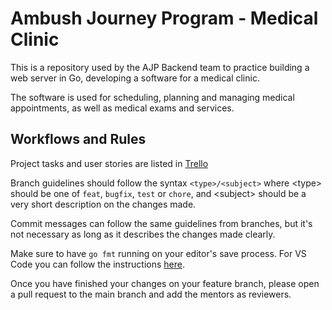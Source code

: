 # Ambush Journey Program - Medical Clinic

This is a repository used by the AJP Backend team to practice building a web server in Go, developing a software for a medical clinic.

The software is used for scheduling, planning and managing medical appointments, as well as medical exams and services.

## Workflows and Rules

Project tasks and user stories are listed in [Trello](https://trello.com/b/UtCP3tht/ajp-medical-clinic)

Branch guidelines should follow the syntax `<type>/<subject>` where \<type\> should be one of `feat`, `bugfix`, `test` or `chore`, and \<subject\> should be a very short description on the changes made.

Commit messages can follow the same guidelines from branches, but it's not necessary as long as it describes the changes made clearly.

Make sure to have `go fmt` running on your editor's save process. For VS Code you can follow the instructions [here](https://stackoverflow.com/a/53513867).

Once you have finished your changes on your feature branch, please open a pull request to the main branch and add the mentors as reviewers.